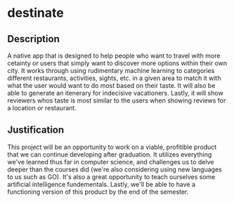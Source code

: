 # destinate
## Description
A native app that is designed to help people who want to travel with more cetainty or users that simply want to discover more options within their own city. It works through using rudimentary machine learning to categories different restaurants, activities, sights, etc. in a given area to match it with what the user would want to do most based on their taste. It will also be able to generate an itenerary for indecisive vacationers. Lastly, it will show reviewers whos taste is most similar to the users when showing reviews for a location or restaurant.
## Justification
This project will be an opportunity to work on a viable, profitible product that we can continue developing after graduation. It utilizes everything we've learned thus far in computer science, and challenges us to delve deeper than the courses did (we're also considering using new languages to us such as GO). It's also a great opportunity to teach ourselves some artificial intelligence fundementals. Lastly, we'll be able to have a functioning version of this product by the end of the semester. 
